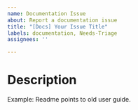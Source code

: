 ```yaml
---
name: Documentation Issue
about: Report a documentation issue
title: "[Docs] Your Issue Title"
labels: documentation, Needs-Triage
assignees: ''

---
```


# Description
Example: Readme points to old user guide.
